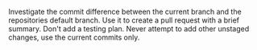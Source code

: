 Investigate the commit difference between the current branch and the repositories default branch.
Use it to create a pull request with a brief summary. Don't add a testing plan.
Never attempt to add other unstaged changes, use the current commits only.

